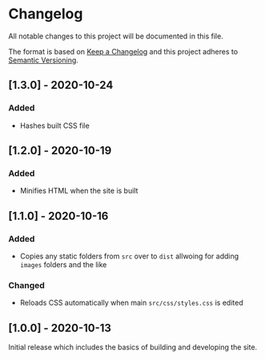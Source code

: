 # Changelog

All notable changes to this project will be documented in this file.
 
The format is based on [Keep a Changelog](http://keepachangelog.com/)
and this project adheres to [Semantic Versioning](http://semver.org/).

## [1.3.0] - 2020-10-24

### Added
- Hashes built CSS file

## [1.2.0] - 2020-10-19

### Added
- Minifies HTML when the site is built

## [1.1.0] - 2020-10-16

### Added
- Copies any static folders from `src` over to `dist` allwoing for adding `images` folders and the like

### Changed
- Reloads CSS automatically when main `src/css/styles.css` is edited

## [1.0.0] - 2020-10-13

Initial release which includes the basics of building and developing the site.
